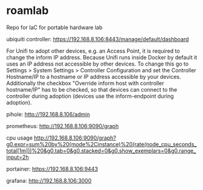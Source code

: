 # roamlab
Repo for IaC for portable hardware lab

ubiquiti controller: https://192.168.8.106:8443/manage/default/dashboard

For Unifi to adopt other devices, e.g. an Access Point, it is required to change the inform IP address. Because Unifi runs inside Docker by default it uses an IP address not accessible by other devices. To change this go to Settings > System Settings > Controller Configuration and set the Controller Hostname/IP to a hostname or IP address accessible by your devices. Additionally the checkbox "Override inform host with controller hostname/IP" has to be checked, so that devices can connect to the controller during adoption (devices use the inform-endpoint during adoption).

pihole: http://192.168.8.106/admin

prometheus: http://192.168.8.106:9090/graph

cpu usage http://192.168.8.106:9090/graph?g0.expr=sum%20by%20(mode%2Cinstance)%20(rate(node_cpu_seconds_total[1m]))%20&g0.tab=0&g0.stacked=0&g0.show_exemplars=0&g0.range_input=2h

portainer: https://192.168.8.106:9443

grafana: http://192.168.8.106:3000
